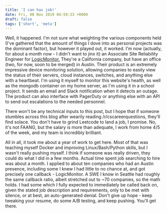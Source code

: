 ```yaml
---
title: 'I can has job!'
date: Fri, 08 Nov 2019 04:59:33 +0000
draft: false
tags: ['short', 'meta']
---
```


Well, it happened. I'm not sure what weighting the various components held (I've gathered that the amount of things I dove into as personal projects was the dominant factor), but however it played out, it worked. I'm now (actually, for about a month now - I didn't want to jinx it) an Associate Site Reliability Engineer for [LogicMonitor.](https://www.logicmonitor.com/) They're a California company, but have an office (two, for now, soon to be merged) in Austin. Their product is an extremely impressive device monitoring solution, allowing companies to easily view the status of their servers, cloud instances, switches, and anything else with a heartbeat. I'm using it myself to monitor this website's health, as well as the mongodb container on my home server, as I'm using it in a school project. It sends an email and Slack notification when it detects an outage. The product can also interface with PagerDuty or anything else with an API to send out escalations to the needed personnel.

There won't be any technical inputs to this post, but I hope that if someone stumbles across this blog after wearily reading /r/cscareerquestions, they'll find solace. You don't have to grind Leetcode to land a job, I promise. No, it's not FAANG, but the salary is more than adequate, I work from home 4/5 of the week, and my team is incredibly brilliant.

All in all, it took me about a year of work to get here. Most of that was teaching myself Docker and improving Linux/Bash/Python skills, but I wasn't really pushing myself. I think if someone was really driven, they could do what I did in a few months. Actual time spent job searching to hire was about a month. I applied to about ten companies who had an Austin presence, including some I knew I had little to no chance at, and got precisely one callback - LogicMonitor. A SWE I know in Seattle had roughly the same callback ratio, albeit stretched out to ~70 companies, so the math holds. I had some which I fully expected to immediately be called back on, given the stated job description and requirements, only to be met with silence, or at best, an auto-generated denial. Don't give up hope - keep tweaking your resume, do some A/B testing, and keep pushing. You'll get there.